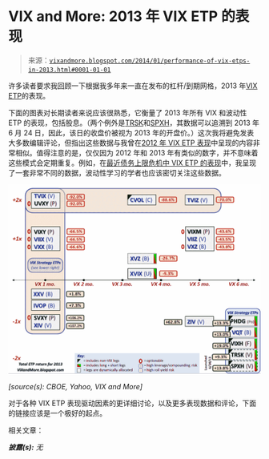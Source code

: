 <!--yml

分类：未分类

日期：2024-05-18 16:11:32

-->

# VIX and More: 2013 年 VIX ETP 的表现

> 来源：[`vixandmore.blogspot.com/2014/01/performance-of-vix-etps-in-2013.html#0001-01-01`](http://vixandmore.blogspot.com/2014/01/performance-of-vix-etps-in-2013.html#0001-01-01)

许多读者要求我回顾一下根据我多年来一直在发布的杠杆/到期网格，2013 年[VIX ETP](http://vixandmore.blogspot.com/search/label/VIX%20ETN)的表现。

下面的图表对长期读者来说应该很熟悉，它衡量了 2013 年所有 VIX 和波动性 ETP 的表现，包括股息。（两个例外是[TRSK](http://vixandmore.blogspot.com/search/label/TRSK)和[SPXH](http://vixandmore.blogspot.com/search/label/SPXH)，其数据可以追溯到 2013 年 6 月 24 日，因此，该日的收盘价被视为 2013 年的开盘价。）这次我将避免发表大多数编辑评论，但指出这些数据与我曾在[2012 年 VIX ETP 表现](http://vixandmore.blogspot.com/2013/10/performance-of-vix-etps-during-recent.html)中呈现的内容非常相似。值得注意的是，仅仅因为 2012 年和 2013 年有类似的数字，并不意味着这些模式会定期重复。例如，在[最近债务上限危机中 VIX ETP 的表现](http://vixandmore.blogspot.com/2013/10/performance-of-vix-etps-during-recent.html)中，我呈现了一套非常不同的数据，波动性学习的学者也应该密切关注这些数据。

![](img/9a36e8aa28d83ab23313091a1244d377.png)

*[source(s): CBOE, Yahoo, VIX and More]*

对于各种 VIX ETP 表现驱动因素的更详细讨论，以及更多表现数据和评论，下面的链接应该是一个极好的起点。

相关文章：

***披露(s):*** *无*
